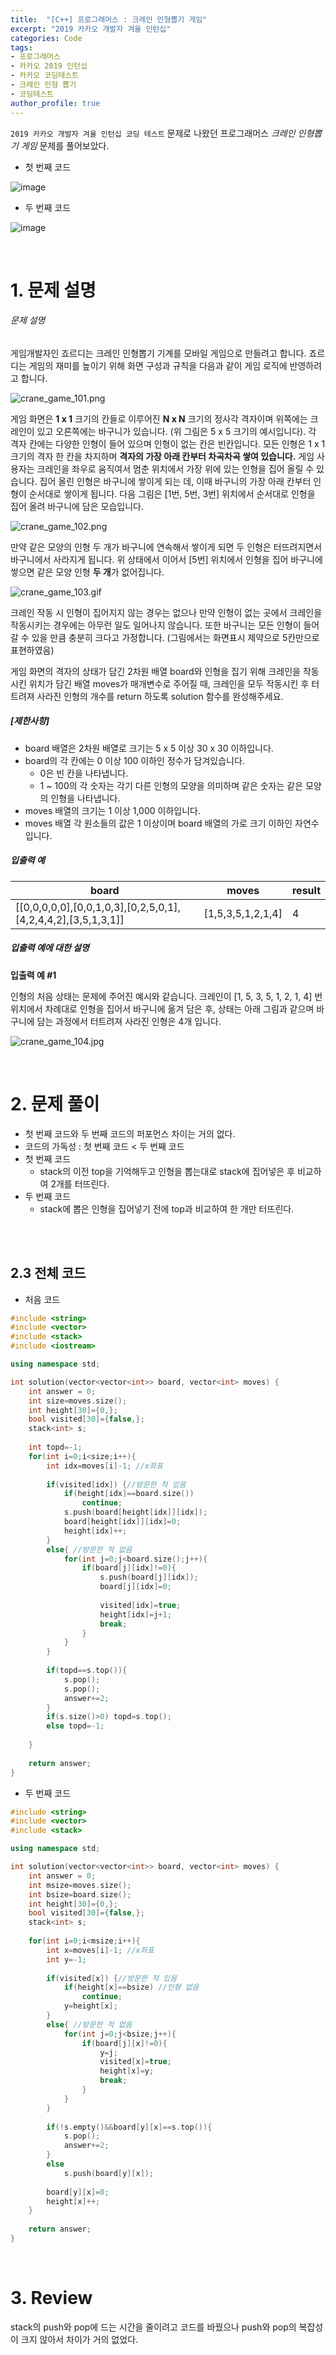 ```yaml
---
title:  "[C++] 프로그래머스 : 크레인 인형뽑기 게임"
excerpt: "2019 카카오 개발자 겨울 인턴십"
categories: Code
tags: 
- 프로그래머스
- 카카오 2019 인턴십
- 카카오 코딩테스트
- 크레인 인형 뽑기
- 코딩테스트
author_profile: true
---
```


`2019 카카오 개발자 겨울 인턴십 코딩 테스트` 문제로 나왔던 프로그래머스 *크레인 인형뽑기 게임*  문제를 풀어보았다.



+ 첫 번째 코드

![image](https://user-images.githubusercontent.com/37764581/108723979-2dc70b80-7568-11eb-888b-165004a5f797.png)

+ 두 번째 코드

![image](https://user-images.githubusercontent.com/37764581/108723842-083a0200-7568-11eb-9866-a99f352ae894.png)

<br>

# 1. 문제 설명



###### 문제 설명

게임개발자인 죠르디는 크레인 인형뽑기 기계를 모바일 게임으로 만들려고 합니다.
죠르디는 게임의 재미를 높이기 위해 화면 구성과 규칙을 다음과 같이 게임 로직에 반영하려고 합니다.

![crane_game_101.png](https://grepp-programmers.s3.ap-northeast-2.amazonaws.com/files/production/69f1cd36-09f4-4435-8363-b71a650f7448/crane_game_101.png)

게임 화면은 **1 x 1** 크기의 칸들로 이루어진 **N x N** 크기의 정사각 격자이며 위쪽에는 크레인이 있고 오른쪽에는 바구니가 있습니다. (위 그림은 5 x 5 크기의 예시입니다). 각 격자 칸에는 다양한 인형이 들어 있으며 인형이 없는 칸은 빈칸입니다. 모든 인형은 1 x 1 크기의 격자 한 칸을 차지하며 **격자의 가장 아래 칸부터 차곡차곡 쌓여 있습니다.** 게임 사용자는 크레인을 좌우로 움직여서 멈춘 위치에서 가장 위에 있는 인형을 집어 올릴 수 있습니다. 집어 올린 인형은 바구니에 쌓이게 되는 데, 이때 바구니의 가장 아래 칸부터 인형이 순서대로 쌓이게 됩니다. 다음 그림은 [1번, 5번, 3번] 위치에서 순서대로 인형을 집어 올려 바구니에 담은 모습입니다.

![crane_game_102.png](https://grepp-programmers.s3.ap-northeast-2.amazonaws.com/files/production/638e2162-b1e4-4bbb-b0d7-62d31e97d75c/crane_game_102.png)

만약 같은 모양의 인형 두 개가 바구니에 연속해서 쌓이게 되면 두 인형은 터뜨려지면서 바구니에서 사라지게 됩니다. 위 상태에서 이어서 [5번] 위치에서 인형을 집어 바구니에 쌓으면 같은 모양 인형 **두 개**가 없어집니다.

![crane_game_103.gif](https://grepp-programmers.s3.ap-northeast-2.amazonaws.com/files/production/8569d736-091e-4771-b2d3-7a6e95a20c22/crane_game_103.gif)

크레인 작동 시 인형이 집어지지 않는 경우는 없으나 만약 인형이 없는 곳에서 크레인을 작동시키는 경우에는 아무런 일도 일어나지 않습니다. 또한 바구니는 모든 인형이 들어갈 수 있을 만큼 충분히 크다고 가정합니다. (그림에서는 화면표시 제약으로 5칸만으로 표현하였음)

게임 화면의 격자의 상태가 담긴 2차원 배열 board와 인형을 집기 위해 크레인을 작동시킨 위치가 담긴 배열 moves가 매개변수로 주어질 때, 크레인을 모두 작동시킨 후 터트려져 사라진 인형의 개수를 return 하도록 solution 함수를 완성해주세요.

##### **[제한사항]**

- board 배열은 2차원 배열로 크기는 5 x 5 이상 30 x 30 이하입니다.
- board의 각 칸에는 0 이상 100 이하인 정수가 담겨있습니다.
  - 0은 빈 칸을 나타냅니다.
  - 1 ~ 100의 각 숫자는 각기 다른 인형의 모양을 의미하며 같은 숫자는 같은 모양의 인형을 나타냅니다.
- moves 배열의 크기는 1 이상 1,000 이하입니다.
- moves 배열 각 원소들의 값은 1 이상이며 board 배열의 가로 크기 이하인 자연수입니다.

##### **입출력 예**

| board                                                        | moves             | result |
| ------------------------------------------------------------ | ----------------- | ------ |
| [[0,0,0,0,0],[0,0,1,0,3],[0,2,5,0,1],[4,2,4,4,2],[3,5,1,3,1]] | [1,5,3,5,1,2,1,4] | 4      |

##### **입출력 예에 대한 설명**

**입출력 예 #1**

인형의 처음 상태는 문제에 주어진 예시와 같습니다. 크레인이 [1, 5, 3, 5, 1, 2, 1, 4] 번 위치에서 차례대로 인형을 집어서 바구니에 옮겨 담은 후, 상태는 아래 그림과 같으며 바구니에 담는 과정에서 터트려져 사라진 인형은 4개 입니다.

![crane_game_104.jpg](https://grepp-programmers.s3.ap-northeast-2.amazonaws.com/files/production/bb0f59c7-6b72-485a-8302-217fe53ea88f/crane_game_104.jpg)

<br>

# 2. 문제 풀이

+ 첫 번째 코드와 두 번째 코드의 퍼포먼스 차이는 거의 없다.
+ 코드의 가독성 : 첫 번째 코드 < 두 번째 코드
+ 첫 번째 코드
  + stack의 이전 top을 기억해두고 인형을 뽑는대로 stack에 집어넣은 후 비교하여 2개를 터뜨린다.
+ 두 번째 코드
  + stack에 뽑은 인형을 집어넣기 전에 top과 비교하여 한 개만 터뜨린다.

<br>





<br>

## 2.3 전체 코드

+ 처음 코드

```cpp
#include <string>
#include <vector>
#include <stack>
#include <iostream>

using namespace std;

int solution(vector<vector<int>> board, vector<int> moves) {
    int answer = 0;
    int size=moves.size();
    int height[30]={0,};
    bool visited[30]={false,};
    stack<int> s;
    
    int topd=-1;
    for(int i=0;i<size;i++){
        int idx=moves[i]-1; //x좌표
        
        if(visited[idx]) {//방문한 적 있음
            if(height[idx]==board.size())
                continue;
            s.push(board[height[idx]][idx]);
            board[height[idx]][idx]=0;
            height[idx]++;
        }
        else{ //방문한 적 없음
            for(int j=0;j<board.size();j++){
                if(board[j][idx]!=0){
                    s.push(board[j][idx]);
                    board[j][idx]=0;
                    
                    visited[idx]=true;
                    height[idx]=j+1;
                    break;
                }
            }       
        }
        
        if(topd==s.top()){
            s.pop();
            s.pop();
            answer+=2;
        }
        if(s.size()>0) topd=s.top();
        else topd=-1;
        
    }
    
    return answer;
}
```

+ 두 번째 코드

```cpp
#include <string>
#include <vector>
#include <stack>

using namespace std;

int solution(vector<vector<int>> board, vector<int> moves) {
    int answer = 0;
    int msize=moves.size();
    int bsize=board.size();
    int height[30]={0,};
    bool visited[30]={false,};
    stack<int> s;
    
    for(int i=0;i<msize;i++){
        int x=moves[i]-1; //x좌표
        int y=-1;
        
        if(visited[x]) {//방문한 적 있음
            if(height[x]==bsize) //인형 없음
                continue;
            y=height[x];
        }
        else{ //방문한 적 없음
            for(int j=0;j<bsize;j++){
                if(board[j][x]!=0){
                    y=j;
                    visited[x]=true;
                    height[x]=y;
                    break;
                }
            }       
        }
        
        if(!s.empty()&&board[y][x]==s.top()){
            s.pop();
            answer+=2;
        }
        else
            s.push(board[y][x]);
        
        board[y][x]=0;
        height[x]++;
    }
    
    return answer;
}
```





<br>

# 3. Review

stack의 push와 pop에 드는 시간을 줄이려고 코드를 바꿨으나 push와 pop의 복잡성이 크지 않아서 차이가 거의 없었다.

<br>

